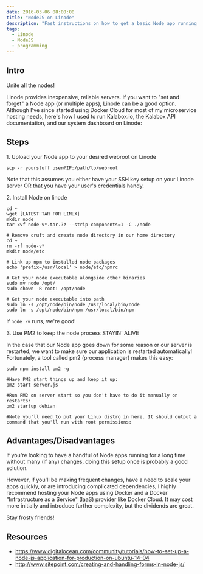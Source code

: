```yaml
---
date: 2016-03-06 08:00:00
title: "NodeJS on Linode"
description: "Fast instructions on how to get a basic Node app running on Linode hosting."
tags:
  - Linode
  - NodeJS
  - programming
---
```


## Intro

Unite all the nodes!

Linode provides inexpensive, reliable servers. If you want to "set and forget"
a Node app (or multiple apps), Linode can be a good option. Although I've since
started using Docker Cloud for most of my microservice hosting needs, here's
how I used to run Kalabox.io, the Kalabox API documentation, and our system
dashboard on Linode:

## Steps

1\. Upload your Node app to your desired webroot on Linode

    scp -r yourstuff user@IP:/path/to/webroot

Note that this assumes you either have your SSH key setup on your Linode server
OR that you have your user's credentials handy.

2\. Install Node on linode

```
cd ~
wget [LATEST TAR FOR LINUX]
mkdir node
tar xvf node-v*.tar.?z --strip-components=1 -C ./node

# Remove cruft and create node directory in our home directory
cd ~
rm -rf node-v*
mkdir node/etc

# Link up npm to installed node packages
echo 'prefix=/usr/local' > node/etc/npmrc

# Get your node executable alongside other binaries
sudo mv node /opt/
sudo chown -R root: /opt/node

# Get your node executable into path
sudo ln -s /opt/node/bin/node /usr/local/bin/node
sudo ln -s /opt/node/bin/npm /usr/local/bin/npm
```

If `node -v` runs, we're good!

3\. Use PM2 to keep the node process STAYIN' ALIVE

  In the case that our Node app goes down for some reason or our server is
  restarted, we want to make sure our application is restarted automatically!
  Fortunately, a tool called pm2 (process manager) makes this easy:

  ```
  sudo npm install pm2 -g

  #Have PM2 start things up and keep it up:
  pm2 start server.js

  #Run PM2 on server start so you don't have to do it manually on restarts:
  pm2 startup debian

  #Note you'll need to put your Linux distro in here. It should output a command that you'll run with root permissions:
  ```

## Advantages/Disadvantages

If you're looking to have a handful of Node apps running for a long time without
many (if any) changes, doing this setup once is probably a good solution.

However, if you'll be making frequent changes, have a need to scale your apps
quickly, or are introducing complicated dependencies, I highly recommend
hosting your Node apps using Docker and a Docker "Infrastructure as a Service"
(IaaS) provider like Docker Cloud. It may cost more initially and introduce
further complexity, but the dividends are great.

Stay frosty friends!

## Resources

- https://www.digitalocean.com/community/tutorials/how-to-set-up-a-node-js-application-for-production-on-ubuntu-14-04
- http://www.sitepoint.com/creating-and-handling-forms-in-node-js/
